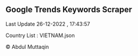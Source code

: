 

## Google Trends Keywords Scraper 
 
Last Update 26-12-2022 , 17:43:57

Country List :
VIETNAM.json



© Abdul Muttaqin 
